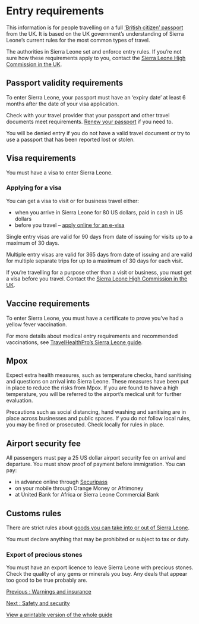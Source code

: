 # Entry requirements

This information is for people travelling on a full [‘British citizen’ passport](https://www.gov.uk/types-of-british-nationality) from the UK. It is based on the UK government’s understanding of Sierra Leone’s current rules for the most common types of travel.

The authorities in Sierra Leone set and enforce entry rules. If you’re not sure how these requirements apply to you, contact the [Sierra Leone High Commission in the UK](https://www.slhc-uk.org/?page_id=60).

## Passport validity requirements

To enter Sierra Leone, your passport must have an ‘expiry date’ at least 6 months after the date of your visa application.

Check with your travel provider that your passport and other travel documents meet requirements. [Renew your passport](https://www.gov.uk/renew-adult-passport/renew) if you need to.

You will be denied entry if you do not have a valid travel document or try to use a passport that has been reported lost or stolen.

## Visa requirements

You must have a visa to enter Sierra Leone.

### Applying for a visa

You can get a visa to visit or for business travel either:

* when you arrive in Sierra Leone for 80 US dollars, paid in cash in US dollars
* before you travel – [apply online for an e-visa](http://www.evisa.sl/)

Single entry visas are valid for 90 days from date of issuing for visits up to a maximum of 30 days.

Multiple entry visas are valid for 365 days from date of issuing and are valid for multiple separate trips for up to a maximum of 30 days for each visit.

If you’re travelling for a purpose other than a visit or business, you must get a visa before you travel. Contact the [Sierra Leone High Commission in the UK](https://www.slhc-uk.org/?page_id=60).

## Vaccine requirements

To enter Sierra Leone, you must have a certificate to prove you’ve had a yellow fever vaccination.

For more details about medical entry requirements and recommended vaccinations, see [TravelHealthPro’s Sierra Leone guide](https://travelhealthpro.org.uk/country/195/sierra-leone#Vaccine_Recommendations).

## Mpox

Expect extra health measures, such as temperature checks, hand sanitising and questions on arrival into Sierra Leone. These measures have been put in place to reduce the risks from Mpox. If you are found to have a high temperature, you will be referred to the airport’s medical unit for further evaluation.

Precautions such as social distancing, hand washing and sanitising are in place across businesses and public spaces. If you do not follow local rules, you may be fined or prosecuted. Check locally for rules in place.

## Airport security fee

All passengers must pay a 25 US dollar airport security fee on arrival and departure. You must show proof of payment before immigration. You can pay:

* in advance online through [Securipass](http://www.securipass.sl/)
* on your mobile through Orange Money or Afrimoney
* at United Bank for Africa or Sierra Leone Commercial Bank

## Customs rules

There are strict rules about [goods you can take into or out of Sierra Leone](https://www.nra.gov.sl/import-and-export/customs-duty).

You must declare anything that may be prohibited or subject to tax or duty.

### Export of precious stones

You must have an export licence to leave Sierra Leone with precious stones. Check the quality of any gems or minerals you buy. Any deals that appear too good to be true probably are.

[Previous
:
Warnings and insurance](/foreign-travel-advice/sierra-leone)

[Next
:
Safety and security](/foreign-travel-advice/sierra-leone/safety-and-security)

[View a printable version of the whole guide](/foreign-travel-advice/sierra-leone/print)